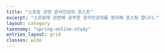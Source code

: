 ```yaml
---
title: "스프링 관련 온라인강의 포스트"
excerpt: "스프링에 관련해 공부한 온라인강의를 정리해 포스팅 합니다."
layout: category
taxonomy: "spring-online-study"
entries_layout: grid
classes: wide
---
```

